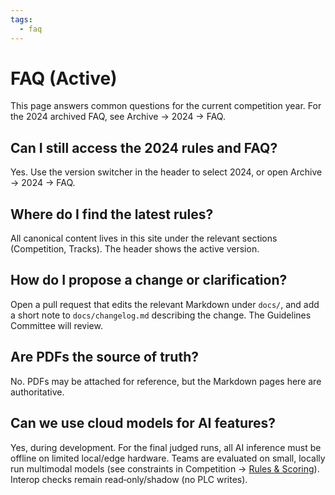 ```yaml
---
tags:
  - faq
---
```


# FAQ (Active)

This page answers common questions for the current competition year. For the 2024 archived FAQ, see Archive → 2024 → FAQ.

## Can I still access the 2024 rules and FAQ?

Yes. Use the version switcher in the header to select 2024, or open Archive → 2024 → FAQ.

## Where do I find the latest rules?

All canonical content lives in this site under the relevant sections (Competition, Tracks). The header shows the active version.

## How do I propose a change or clarification?

Open a pull request that edits the relevant Markdown under `docs/`, and add a short note to `docs/changelog.md` describing the change. The Guidelines Committee will review.

## Are PDFs the source of truth?

No. PDFs may be attached for reference, but the Markdown pages here are authoritative.

## Can we use cloud models for AI features?

Yes, during development. For the final judged runs, all AI inference must be offline on limited local/edge hardware. Teams are evaluated on small, locally run multimodal models (see constraints in Competition → [Rules & Scoring](competition/rules-scoring.md)). Interop checks remain read‑only/shadow (no PLC writes).

